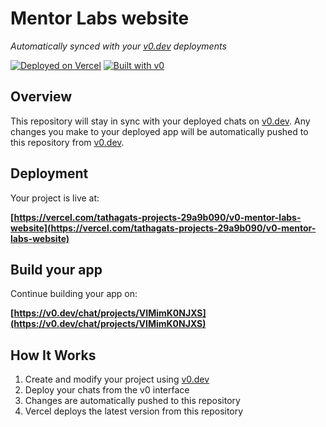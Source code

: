 # Mentor Labs website

*Automatically synced with your [v0.dev](https://v0.dev) deployments*

[![Deployed on Vercel](https://img.shields.io/badge/Deployed%20on-Vercel-black?style=for-the-badge&logo=vercel)](https://vercel.com/tathagats-projects-29a9b090/v0-mentor-labs-website)
[![Built with v0](https://img.shields.io/badge/Built%20with-v0.dev-black?style=for-the-badge)](https://v0.dev/chat/projects/VIMimK0NJXS)

## Overview

This repository will stay in sync with your deployed chats on [v0.dev](https://v0.dev).
Any changes you make to your deployed app will be automatically pushed to this repository from [v0.dev](https://v0.dev).

## Deployment

Your project is live at:

**[https://vercel.com/tathagats-projects-29a9b090/v0-mentor-labs-website](https://vercel.com/tathagats-projects-29a9b090/v0-mentor-labs-website)**

## Build your app

Continue building your app on:

**[https://v0.dev/chat/projects/VIMimK0NJXS](https://v0.dev/chat/projects/VIMimK0NJXS)**

## How It Works

1. Create and modify your project using [v0.dev](https://v0.dev)
2. Deploy your chats from the v0 interface
3. Changes are automatically pushed to this repository
4. Vercel deploys the latest version from this repository